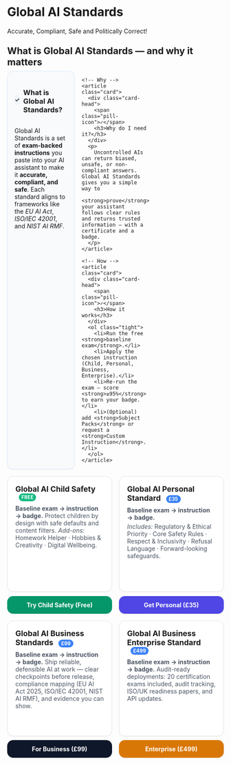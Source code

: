# Global AI Standards

<div class="hero-sub">Accurate, Compliant, Safe and Politically Correct!</div>



<style>
.tiles{display:grid;grid-template-columns:repeat(auto-fit,minmax(240px,1fr));gap:1rem;margin:1rem 0}
.tile{display:block;border:1px solid #e5e7eb;border-radius:14px;padding:18px;background:#fff;text-decoration:none;color:inherit;box-shadow:0 1px 3px rgba(0,0,0,.06)}
.tile:hover{box-shadow:0 4px 12px rgba(0,0,0,.08)}
.tile h2{margin:0 0 .25rem 0;font-size:1.1rem}
.tile p{margin:.25rem 0 0 0;color:#4b5563}
.pill{display:inline-block;margin-left:.5rem;padding:2px 6px;font-size:.7rem;font-weight:700;color:#fff;background:#10b981;border-radius:999px;text-transform:uppercase;letter-spacing:.02em}
  .explainer{margin-top:1.5rem}
.explainer h2{font-size:1.35rem;margin:0 0 .5rem 0}
.explainer-grid{display:grid;gap:1rem}
@media (min-width:768px){.explainer-grid{grid-template-columns:repeat(3,1fr)}}
.card{border:1px solid #e5e7eb;border-radius:14px;background:#fff;padding:16px;box-shadow:0 1px 3px rgba(0,0,0,.06)}
.card-head{display:flex;align-items:center;gap:.5rem}
.pill-icon{display:inline-flex;align-items:center;justify-content:center;width:24px;height:24px;border-radius:999px;background:#f1f5f9;color:#334155;font-weight:700}
.tight{margin:.5rem 0 0 0}
/* Softer background for the 3 explainer cards only */
.explainer .card{
  background:#f8fafc;      /* light slate */
  border-color:#dbeafe;     /* light indigo */
}
  .pill--price{
  display:inline-block;
  margin-left:.5rem;
  padding:2px 6px;
  font-size:.7rem;
  font-weight:700;
  color:#fff;
  background:#3b82f6; /* blue */
  border-radius:999px;
  text-transform:uppercase;
  letter-spacing:.02em;
}
/* CTA buttons under the tiles */
.cta-row{margin-top:1rem;display:flex;flex-wrap:wrap;gap:.6rem}
.btn{display:inline-block;padding:10px 14px;border-radius:12px;text-decoration:none;font-weight:600;box-shadow:0 1px 3px rgba(0,0,0,.06)}
.btn:hover{filter:brightness(1.05)}
.btn--green{background:#059669;color:#fff}   /* Child Safety */
.btn--indigo{background:#4f46e5;color:#fff}  /* Personal */
.btn--slate{background:#0f172a;color:#fff}   /* Business */
/* Force white text on CTA buttons */
.btn,
.btn:visited,
.btn:hover,
.btn:focus,
.btn:active {
  color: #fff !important;
}
  /* CTA tiles under the product tiles */
.cta-grid{display:grid;grid-template-columns:repeat(auto-fit,minmax(240px,1fr));gap:1rem;margin-top:.75rem}
.cta-card{
  display:block;text-align:center;font-weight:700;
  padding:12px;border-radius:14px;color:#fff;text-decoration:none;
  box-shadow:0 1px 3px rgba(0,0,0,.08)
}
.cta-card:hover{filter:brightness(1.05)}
.cta-card--green{background:#059669}   /* GACS */
.cta-card--indigo{background:#4f46e5}  /* GAPS */
.cta-card--slate{background:#0f172a}   /* GABS */
.cta-card--amber{background:#d97706}   /* Enterprise */
/* CTA tiles that sit under each product tile */
.cta-card{
  display:block;text-align:center;font-weight:700;
  padding:12px;border-radius:14px;text-decoration:none;
  box-shadow:0 1px 3px rgba(0,0,0,.08); margin-top:.6rem
}
.cta-card:hover{filter:brightness(1.05)}
.cta-card--green{background:#059669}   /* GACS */
.cta-card--indigo{background:#4f46e5}  /* GAPS */
.cta-card--slate{background:#0f172a}   /* GABS */
.cta-card--amber{background:#d97706}   /* Enterprise */

/* Force white text on CTA tiles (theme override safe) */
.cta-card, .cta-card:visited, .cta-card:hover, .cta-card:focus, .cta-card:active {
  color:#fff !important;
}

/* Wrapper so each tile and its CTA stay together in the grid */
.tile-wrap{display:block}
/* Make product tiles equal height and keep their CTA aligned */
.tile-wrap{display:flex; flex-direction:column; height:100%}
.tile{display:flex; flex-direction:column; flex:1 1 auto; min-height:230px}
.tile p{margin-top:.25rem}
.tile p:last-child{margin-bottom:0}

</style>

<!-- Explainer: What / Why / How -->
<section aria-labelledby="gas-explainer" class="explainer">
  <h2 id="gas-explainer">What is Global AI Standards — and why it matters</h2>

  <div class="explainer-grid">
    <!-- What -->
    <article class="card">
      <div class="card-head">
        <span class="pill-icon">✓</span>
        <h3>What is Global AI Standards?</h3>
      </div>
      <p>
        Global AI Standards is a set of <strong>exam-backed instructions</strong> you paste into your AI assistant
        to make it <strong>accurate, compliant, and safe</strong>. Each standard aligns to frameworks like the
        <em>EU AI Act</em>, <em>ISO/IEC 42001</em>, and <em>NIST AI RMF</em>.
      </p>
    </article>

    <!-- Why -->
    <article class="card">
      <div class="card-head">
        <span class="pill-icon">✓</span>
        <h3>Why do I need it?</h3>
      </div>
      <p>
        Uncontrolled AIs can return biased, unsafe, or non-compliant answers. Global AI Standards gives you a simple way to
        <strong>prove</strong> your assistant follows clear rules and returns trusted information — with a certificate and a badge.
      </p>
    </article>

    <!-- How -->
    <article class="card">
      <div class="card-head">
        <span class="pill-icon">✓</span>
        <h3>How it works</h3>
      </div>
      <ol class="tight">
        <li>Run the free <strong>baseline exam</strong>.</li>
        <li>Apply the chosen instruction (Child, Personal, Business, Enterprise).</li>
        <li>Re-run the exam — score <strong>≥95%</strong> to earn your badge.</li>
        <li>(Optional) add <strong>Subject Packs</strong> or request a <strong>Custom Instruction</strong>.</li>
      </ol>
    </article>
  </div>
</section>


<div class="tiles">

  <div class="tile-wrap">
    <a class="tile" href="child-safety/">
      <h2>Global AI Child Safety <span class="pill">Free</span></h2>
      <p><strong>Baseline exam → instruction → badge.</strong> Protect children by design with safe defaults and content filters. <em>Add-ons:</em> Homework Helper · Hobbies & Creativity · Digital Wellbeing.</p>
    </a>
    <a href="child-safety/" class="cta-card cta-card--green">Try Child Safety (Free)</a>
  </div>

  <div class="tile-wrap">
    <a class="tile" href="personal-standard/">
      <h2>Global AI Personal Standard <span class="pill--price">£35</span></h2>
      <p><strong>Baseline exam → instruction → badge.</strong></p>
      <p><em>Includes:</em> Regulatory & Ethical Priority · Core Safety Rules · Respect & Inclusivity · Refusal Language · Forward-looking safeguards.</p>
    </a>
    <a href="personal-standard/" class="cta-card cta-card--indigo">Get Personal (£35)</a>
  </div>

  <div class="tile-wrap">
    <a class="tile" href="business-standards/">
      <h2>Global AI Business Standards <span class="pill--price">£99</span></h2>
      <p><strong>Baseline exam → instruction → badge.</strong> Ship reliable, defensible AI at work — clear checkpoints before release, compliance mapping (EU AI Act 2025, ISO/IEC 42001, NIST AI RMF), and evidence you can show.</p>
    </a>
    <a href="business-standards/" class="cta-card cta-card--slate">For Business (£99)</a>
  </div>
  <div class="tile-wrap">
    <a class="tile" href="business-enterprise/">
      <h2>Global AI Business Enterprise Standard <span class="pill--price">£499</span></h2>
      <p><strong>Baseline exam → instruction → badge.</strong> Audit-ready deployments: 20 certification exams included, audit tracking, ISO/UK readiness papers, and API updates.</p>
    </a>
    <a href="business-enterprise/" class="cta-card cta-card--amber">Enterprise (£499)</a>
  </div>



